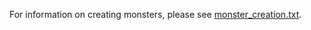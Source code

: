 For information on creating monsters, please see [monster_creation.txt].

[monster_creation.txt]: ../../../docs/develop/monster_creation.txt
